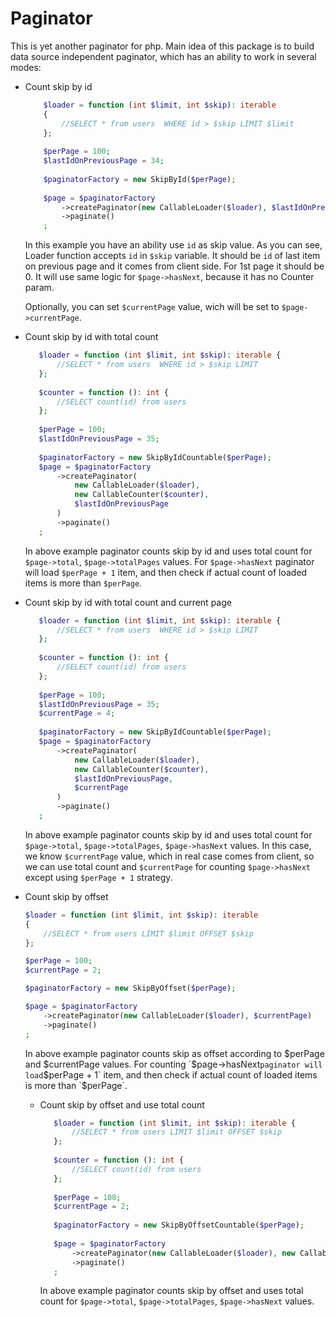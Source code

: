 # Paginator

This is yet another paginator for php.
Main idea of this package is to build data source independent paginator, which has an ability to work in several modes:
 
- Count skip by id
    ```php
        $loader = function (int $limit, int $skip): iterable
        {
            //SELECT * from users  WHERE id > $skip LIMIT $limit
        };
        
        $perPage = 100;
        $lastIdOnPreviousPage = 34;
        
        $paginatorFactory = new SkipById($perPage);
      
        $page = $paginatorFactory
            ->createPaginator(new CallableLoader($loader), $lastIdOnPreviousPage)
            ->paginate()
        ;
    ```
    In this example you have an ability use `id` as skip value. 
    As you can see, Loader function accepts `id` in `$skip` variable. 
    It should be `id` of last item on previous page and it comes from client side.
    For 1st page it should be 0. 
    It will use same logic for `$page->hasNext`, because it has no Counter param.
  
    Optionally, you can set `$currentPage` value, wich will be set to `$page->currentPage`.
  
- Count skip by id with total count
  ```php
     $loader = function (int $limit, int $skip): iterable {
         //SELECT * from users  WHERE id > $skip LIMIT
     };
    
     $counter = function (): int {
         //SELECT count(id) from users
     };
     
     $perPage = 100;
     $lastIdOnPreviousPage = 35;
     
     $paginatorFactory = new SkipByIdCountable($perPage);
     $page = $paginatorFactory
         ->createPaginator(
             new CallableLoader($loader),
             new CallableCounter($counter),
             $lastIdOnPreviousPage
         )
         ->paginate()
     ;
   ```
  In above example paginator counts skip by id and uses total count for
  `$page->total`, `$page->totalPages` values.
  For `$page->hasNext` paginator will load `$perPage + 1` item,
  and then check if actual count of loaded items is more than `$perPage`.

- Count skip by id with total count and current page
  ```php
     $loader = function (int $limit, int $skip): iterable {
         //SELECT * from users  WHERE id > $skip LIMIT
     };
    
     $counter = function (): int {
         //SELECT count(id) from users
     };
     
     $perPage = 100;
     $lastIdOnPreviousPage = 35;
     $currentPage = 4;
     
     $paginatorFactory = new SkipByIdCountable($perPage);
     $page = $paginatorFactory
         ->createPaginator(
             new CallableLoader($loader),
             new CallableCounter($counter),
             $lastIdOnPreviousPage,
             $currentPage
         )
         ->paginate()
     ;
   ```
  In above example paginator counts skip by id and uses total count for
  `$page->total`, `$page->totalPages`, `$page->hasNext` values.
  In this case, we know `$currentPage` value, which in real case comes from client,
  so we can use total count and `$currentPage` for counting `$page->hasNext` except
  using `$perPage + 1` strategy.
   
- Count skip by offset
    ```php
    $loader = function (int $limit, int $skip): iterable
    {
        //SELECT * from users LIMIT $limit OFFSET $skip
    };
  
    $perPage = 100;
    $currentPage = 2;
    
    $paginatorFactory = new SkipByOffset($perPage);
  
    $page = $paginatorFactory
        ->createPaginator(new CallableLoader($loader), $currentPage)
        ->paginate()
    ;
    ```
    In above example paginator counts skip as offset according to $perPage and $currentPage values.
    For counting `$page->hasNext` paginator will load `$perPage + 1` item,
    and then check if actual count of loaded items is more than `$perPage`.
     
  - Count skip by offset and use total count
    ```php
       $loader = function (int $limit, int $skip): iterable {
           //SELECT * from users LIMIT $limit OFFSET $skip
       };
      
       $counter = function (): int {
           //SELECT count(id) from users
       };
       
       $perPage = 100;
       $currentPage = 2;
       
       $paginatorFactory = new SkipByOffsetCountable($perPage);
   
       $page = $paginatorFactory
           ->createPaginator(new CallableLoader($loader), new CallableCounter($counter), $currentPage)
           ->paginate()
       ;

     ```
    
    In above example paginator counts skip by offset and uses total count for
    `$page->total`, `$page->totalPages`, `$page->hasNext` values.